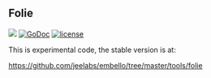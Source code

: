 ## Folie

![](https://img.shields.io/badge/work-In_Progress-red.svg)
[![GoDoc](https://godoc.org/github.com/jeelabs/folie?status.svg)](http://godoc.org/github.com/jeelabs/folie)
[![license](https://img.shields.io/github/license/jeelabs/folie.svg)]()

This is experimental code, the stable version is at:

<https://github.com/jeelabs/embello/tree/master/tools/folie>
